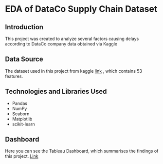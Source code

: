 # EDA of DataCo Supply Chain Dataset

## Introduction

This project was created to analyze several factors causing delays according to DataCo company data obtained via Kaggle
## Data Source

The dataset used in this project from kaggle [link](https://www.kaggle.com/datasets/shashwatwork/dataco-smart-supply-chain-for-big-data-analysis) , which contains 53 features.
## Technologies and Libraries Used

- Pandas
- NumPy
- Seaborn
- Matplotlib
- scikit-learn

## Dashboard
 Here you can see the Tableau Dashboard, which summarises the findings of this project. [Link](https://public.tableau.com/shared/7GPBRTBH6?:display_count=n&:origin=viz_share_link)
